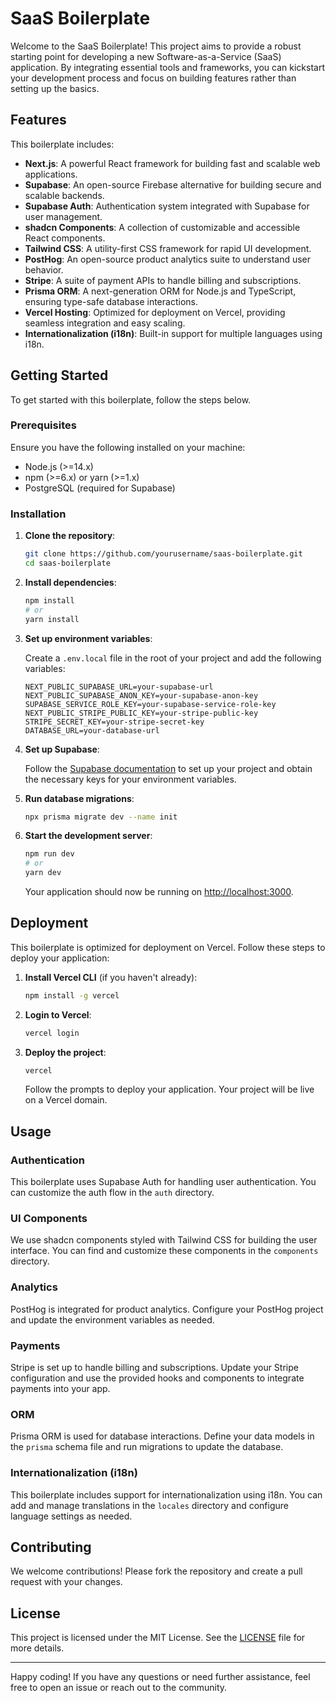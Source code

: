 # SaaS Boilerplate

Welcome to the SaaS Boilerplate! This project aims to provide a robust starting point for developing a new Software-as-a-Service (SaaS) application. By integrating essential tools and frameworks, you can kickstart your development process and focus on building features rather than setting up the basics.

## Features

This boilerplate includes:

- **Next.js**: A powerful React framework for building fast and scalable web applications.
- **Supabase**: An open-source Firebase alternative for building secure and scalable backends.
- **Supabase Auth**: Authentication system integrated with Supabase for user management.
- **shadcn Components**: A collection of customizable and accessible React components.
- **Tailwind CSS**: A utility-first CSS framework for rapid UI development.
- **PostHog**: An open-source product analytics suite to understand user behavior.
- **Stripe**: A suite of payment APIs to handle billing and subscriptions.
- **Prisma ORM**: A next-generation ORM for Node.js and TypeScript, ensuring type-safe database interactions.
- **Vercel Hosting**: Optimized for deployment on Vercel, providing seamless integration and easy scaling.
- **Internationalization (i18n)**: Built-in support for multiple languages using i18n.

## Getting Started

To get started with this boilerplate, follow the steps below.

### Prerequisites

Ensure you have the following installed on your machine:

- Node.js (>=14.x)
- npm (>=6.x) or yarn (>=1.x)
- PostgreSQL (required for Supabase)

### Installation

1. **Clone the repository**:

    ```bash
    git clone https://github.com/yourusername/saas-boilerplate.git
    cd saas-boilerplate
    ```

2. **Install dependencies**:

    ```bash
    npm install
    # or
    yarn install
    ```

3. **Set up environment variables**:

    Create a `.env.local` file in the root of your project and add the following variables:

    ```env
    NEXT_PUBLIC_SUPABASE_URL=your-supabase-url
    NEXT_PUBLIC_SUPABASE_ANON_KEY=your-supabase-anon-key
    SUPABASE_SERVICE_ROLE_KEY=your-supabase-service-role-key
    NEXT_PUBLIC_STRIPE_PUBLIC_KEY=your-stripe-public-key
    STRIPE_SECRET_KEY=your-stripe-secret-key
    DATABASE_URL=your-database-url
    ```

4. **Set up Supabase**:

    Follow the [Supabase documentation](https://supabase.io/docs) to set up your project and obtain the necessary keys for your environment variables.

5. **Run database migrations**:

    ```bash
    npx prisma migrate dev --name init
    ```

6. **Start the development server**:

    ```bash
    npm run dev
    # or
    yarn dev
    ```

    Your application should now be running on [http://localhost:3000](http://localhost:3000).

## Deployment

This boilerplate is optimized for deployment on Vercel. Follow these steps to deploy your application:

1. **Install Vercel CLI** (if you haven't already):

    ```bash
    npm install -g vercel
    ```

2. **Login to Vercel**:

    ```bash
    vercel login
    ```

3. **Deploy the project**:

    ```bash
    vercel
    ```

    Follow the prompts to deploy your application. Your project will be live on a Vercel domain.

## Usage

### Authentication

This boilerplate uses Supabase Auth for handling user authentication. You can customize the auth flow in the `auth` directory.

### UI Components

We use shadcn components styled with Tailwind CSS for building the user interface. You can find and customize these components in the `components` directory.

### Analytics

PostHog is integrated for product analytics. Configure your PostHog project and update the environment variables as needed.

### Payments

Stripe is set up to handle billing and subscriptions. Update your Stripe configuration and use the provided hooks and components to integrate payments into your app.

### ORM

Prisma ORM is used for database interactions. Define your data models in the `prisma` schema file and run migrations to update the database.

### Internationalization (i18n)

This boilerplate includes support for internationalization using i18n. You can add and manage translations in the `locales` directory and configure language settings as needed.

## Contributing

We welcome contributions! Please fork the repository and create a pull request with your changes.

## License

This project is licensed under the MIT License. See the [LICENSE](LICENSE) file for more details.

---

Happy coding! If you have any questions or need further assistance, feel free to open an issue or reach out to the community.
